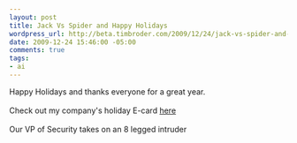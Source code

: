 ```yaml
--- 
layout: post
title: Jack Vs Spider and Happy Holidays
wordpress_url: http://beta.timbroder.com/2009/12/24/jack-vs-spider-and-happy-holidays/
date: 2009-12-24 15:46:00 -05:00
comments: true
tags: 
- ai
---
```

Happy Holidays and thanks everyone for a great year.<br />
<br />
Check out my company's holiday E-card <a href="http://www.alexanderinteractive.com/holiday/2009/">here</a><br />
<br />
Our VP of Security takes on an 8 legged intruder<br />
<br />
<object height="344" width="425"><param name="movie" value="http://www.youtube.com/v/HZB3N9bqBSg&hl=en&fs=1"></param><param name="allowFullScreen" value="true"></param><param name="allowscriptaccess" value="always"></param><embed src="http://www.youtube.com/v/HZB3N9bqBSg&hl=en&fs=1" type="application/x-shockwave-flash" allowscriptaccess="always" allowfullscreen="true" width="425" height="344"></embed></object>
